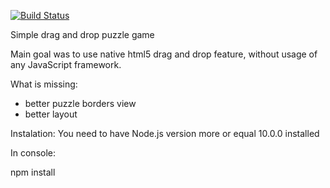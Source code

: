 [![Build Status](https://travis-ci.org/dawid-drelichowski/puzzle.png?branch=master)](https://travis-ci.org/dawid-drelichowski/puzzle)

Simple drag and drop puzzle game

Main goal was to use native html5 drag and drop feature, without usage of any JavaScript framework.

What is missing:
- better puzzle borders view
- better layout

Instalation:
You need to have Node.js version more or equal 10.0.0 installed

In console:

npm install